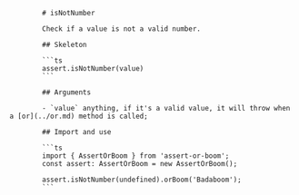             # isNotNumber

            Check if a value is not a valid number.

            ## Skeleton

            ```ts
            assert.isNotNumber(value)
            ```

            ## Arguments

            - `value` anything, if it's a valid value, it will throw when a [or](../or.md) method is called;

            ## Import and use

            ```ts
            import { AssertOrBoom } from 'assert-or-boom';
            const assert: AssertOrBoom = new AssertOrBoom();

            assert.isNotNumber(undefined).orBoom('Badaboom');
            ```
